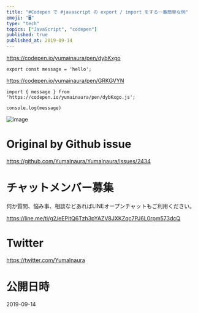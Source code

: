 ```yaml
---
title: "#Codepen で #javascript の export / import をする一番簡単な例"
emoji: "🖥"
type: "tech"
topics: ["JavaScript", "codepen"]
published: true
published_at: 2019-09-14
---
```


https://codepen.io/yumainaura/pen/dybKxgo

```
export const message = 'hello';
```

https://codepen.io/yumainaura/pen/GRKGVYN

```
import { message } from 'https://codepen.io/yumainaura/pen/dybKxgo.js';

console.log(message)
```

![image](https://user-images.githubusercontent.com/13635059/64902452-5b0c5a80-d6e2-11e9-96cc-f1bbc057ee1f.png)


# Original by Github issue

https://github.com/YumaInaura/YumaInaura/issues/2434








<!-- Update From Qiita API -->

# チャットメンバー募集


何か質問、悩み事、相談などあればLINEオープンチャットもご利用ください。

https://line.me/ti/g2/eEPltQ6Tzh3pYAZV8JXKZqc7PJ6L0rpm573dcQ





# Twitter


https://twitter.com/YumaInaura


<!-- Update From Qiita API -->



# 公開日時

2019-09-14
